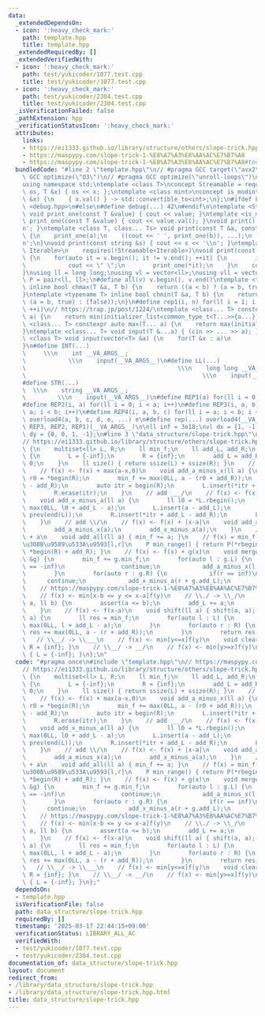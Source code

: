```yaml
---
data:
  _extendedDependsOn:
  - icon: ':heavy_check_mark:'
    path: template.hpp
    title: template.hpp
  _extendedRequiredBy: []
  _extendedVerifiedWith:
  - icon: ':heavy_check_mark:'
    path: test/yukicoder/1077.test.cpp
    title: test/yukicoder/1077.test.cpp
  - icon: ':heavy_check_mark:'
    path: test/yukicoder/2304.test.cpp
    title: test/yukicoder/2304.test.cpp
  _isVerificationFailed: false
  _pathExtension: hpp
  _verificationStatusIcon: ':heavy_check_mark:'
  attributes:
    links:
    - https://ei1333.github.io/library/structure/others/slope-trick.hpp
    - https://maspypy.com/slope-trick-1-%E8%A7%A3%E8%AA%AC%E7%B7%A8
    - https://maspypy.com/slope-trick-1-%E8%A7%A3%E8%AA%AC%E7%B7%A8#toc18:~:text=%E3%81%B0%E3%82%88%E3%81%84%E3%81%A7%E3%81%99%E3%80%82-,%E3%82%B9%E3%83%A9%E3%82%A4%E3%83%89%E6%9C%80%E5%B0%8F%E5%80%A4%E9%96%A2%E6%95%B0,-%EF%BC%9A
  bundledCode: "#line 2 \"template.hpp\"\n// #pragma GCC target(\"avx2\")\n// #pragma\
    \ GCC optimize(\"O3\")\n// #pragma GCC optimize(\"unroll-loops\")\n#include <bits/stdc++.h>\n\
    using namespace std;\ntemplate <class T>\nconcept Streamable = requires(ostream\
    \ os, T &x) { os << x; };\ntemplate <class mint>\nconcept is_modint = requires(mint\
    \ &x) {\n    { x.val() } -> std::convertible_to<int>;\n};\n#ifdef LOCAL\n#include\
    \ <debug.hpp>\n#else\n#define debug(...) 42\n#endif\n\ntemplate <Streamable T>\
    \ void print_one(const T &value) { cout << value; }\ntemplate <is_modint T> void\
    \ print_one(const T &value) { cout << value.val(); }\nvoid print() { cout << '\\\
    n'; }\ntemplate <class T, class... Ts> void print(const T &a, const Ts &...b)\
    \ {\n    print_one(a);\n    ((cout << ' ', print_one(b)), ...);\n    cout << '\\\
    n';\n}\nvoid print(const string &s) { cout << s << '\\n'; }\ntemplate <ranges::range\
    \ Iterable>\n    requires(!Streamable<Iterable>)\nvoid print(const Iterable &v)\
    \ {\n    for(auto it = v.begin(); it != v.end(); ++it) {\n        if(it != v.begin())\n\
    \            cout << \" \";\n        print_one(*it);\n    }\n    cout << '\\n';\n\
    }\nusing ll = long long;\nusing vl = vector<ll>;\nusing vll = vector<vl>;\nusing\
    \ P = pair<ll, ll>;\n#define all(v) v.begin(), v.end()\ntemplate <typename T>\
    \ inline bool chmax(T &a, T b) {\n    return ((a < b) ? (a = b, true) : (false));\n\
    }\ntemplate <typename T> inline bool chmin(T &a, T b) {\n    return ((a > b) ?\
    \ (a = b, true) : (false));\n}\n#define rep1(i, n) for(ll i = 1; i <= ((ll)n);\
    \ ++i)\n// https://trap.jp/post/1224/\ntemplate <class... T> constexpr auto min(T...\
    \ a) {\n    return min(initializer_list<common_type_t<T...>>{a...});\n}\ntemplate\
    \ <class... T> constexpr auto max(T... a) {\n    return max(initializer_list<common_type_t<T...>>{a...});\n\
    }\ntemplate <class... T> void input(T &...a) { (cin >> ... >> a); }\ntemplate\
    \ <class T> void input(vector<T> &a) {\n    for(T &x : a)\n        cin >> x;\n\
    }\n#define INT(...)                                                          \
    \     \\\n    int __VA_ARGS__;                                               \
    \            \\\n    input(__VA_ARGS__)\n#define LL(...)                     \
    \                                           \\\n    long long __VA_ARGS__;   \
    \                                                  \\\n    input(__VA_ARGS__)\n\
    #define STR(...)                                                             \
    \  \\\n    string __VA_ARGS__;                                               \
    \         \\\n    input(__VA_ARGS__)\n#define REP1(a) for(ll i = 0; i < a; i++)\n\
    #define REP2(i, a) for(ll i = 0; i < a; i++)\n#define REP3(i, a, b) for(ll i =\
    \ a; i < b; i++)\n#define REP4(i, a, b, c) for(ll i = a; i < b; i += c)\n#define\
    \ overload4(a, b, c, d, e, ...) e\n#define rep(...) overload4(__VA_ARGS__, REP4,\
    \ REP3, REP2, REP1)(__VA_ARGS__)\n\nll inf = 3e18;\nvl dx = {1, -1, 0, 0};\nvl\
    \ dy = {0, 0, 1, -1};\n#line 3 \"data_structure/slope-trick.hpp\"\n// https://maspypy.com/slope-trick-1-%E8%A7%A3%E8%AA%AC%E7%B7%A8\n\
    // https://ei1333.github.io/library/structure/others/slope-trick.hpp\nstruct SlopeTrick\
    \ {\n    multiset<ll> L, R;\n    ll min_f;\n    ll add_L, add_R;\n    SlopeTrick()\
    \ {\n        L = {-inf};\n        R = {inf};\n        add_L = add_R = min_f =\
    \ 0;\n    }\n    ll size() { return ssize(L) + ssize(R); }\n    // add \\____\n\
    \    // f(x) <- f(x) + max(a-x,0)\n    void add_a_minus_x(ll a) {\n        ll\
    \ r0 = *begin(R);\n        min_f += max(0LL, a - (r0 + add_R));\n        R.insert(a\
    \ - add_R);\n        auto itr = begin(R);\n        L.insert(*itr + add_R - add_L);\n\
    \        R.erase(itr);\n    }\n    // add ___/\n    // f(x) <- f(x) + max(x-a,0)\n\
    \    void add_x_minus_a(ll a) {\n        ll l0 = *L.rbegin();\n        min_f +=\
    \ max(0LL, l0 + add_L - a);\n        L.insert(a - add_L);\n        auto itr =\
    \ prev(end(L));\n        R.insert(*itr + add_L - add_R);\n        L.erase(itr);\n\
    \    }\n    // add \\/\n    // f(x) <- f(x) + |x-a|\n    void add_abs(ll a) {\n\
    \        add_a_minus_x(a);\n        add_x_minus_a(a);\n    }\n    // f(x) <- f(x)\
    \ + a\n    void add_all(ll a) { min_f += a; }\n    // f(x) = min_f \u3092\u3068\
    \u308B\u9589\u533A\u9593[l,r]\n    P min_range() { return P(*rbegin(L) + add_L,\
    \ *begin(R) + add_R); }\n    // f(x) <- f(x) + g(x)\n    void merge(SlopeTrick\
    \ &g) {\n        min_f += g.min_f;\n        for(auto l : g.L) {\n            if(l\
    \ == -inf)\n                continue;\n            add_a_minus_x(l + g.add_R);\n\
    \        }\n        for(auto r : g.R) {\n            if(r == inf)\n          \
    \      continue;\n            add_x_minus_a(r + g.add_L);\n        }\n    }\n\
    \    // https://maspypy.com/slope-trick-1-%E8%A7%A3%E8%AA%AC%E7%B7%A8#toc18:~:text=%E3%81%B0%E3%82%88%E3%81%84%E3%81%A7%E3%81%99%E3%80%82-,%E3%82%B9%E3%83%A9%E3%82%A4%E3%83%89%E6%9C%80%E5%B0%8F%E5%80%A4%E9%96%A2%E6%95%B0,-%EF%BC%9A\n\
    \    // f(x) <- min[x-b <= y <= x-a]f(y)\n    // \\./ -> \\_/\n    void shift(ll\
    \ a, ll b) {\n        assert(a <= b);\n        add_L += a;\n        add_R += b;\n\
    \    }\n    // f(x) <- f(x-a)\n    void shift(ll a) { shift(a, a); }\n    ll get(ll\
    \ a) {\n        ll res = min_f;\n        for(auto l : L) {\n            res +=\
    \ max(0LL, l + add_L - a);\n        }\n        for(auto r : R) {\n           \
    \ res += max(0LL, a - (r + add_R));\n        }\n        return res;\n    }\n \
    \   // \\__/ -> \\___\n    // f(x) <- min[y<=x]f(y)\n    void clear_right() {\
    \ R = {inf}; }\n    // \\__/ -> __/\n    // f(x) <- min[y>=x]f(y)\n    void clear_left()\
    \ { L = {-inf}; }\n};\n"
  code: "#pragma once\n#include \"template.hpp\"\n// https://maspypy.com/slope-trick-1-%E8%A7%A3%E8%AA%AC%E7%B7%A8\n\
    // https://ei1333.github.io/library/structure/others/slope-trick.hpp\nstruct SlopeTrick\
    \ {\n    multiset<ll> L, R;\n    ll min_f;\n    ll add_L, add_R;\n    SlopeTrick()\
    \ {\n        L = {-inf};\n        R = {inf};\n        add_L = add_R = min_f =\
    \ 0;\n    }\n    ll size() { return ssize(L) + ssize(R); }\n    // add \\____\n\
    \    // f(x) <- f(x) + max(a-x,0)\n    void add_a_minus_x(ll a) {\n        ll\
    \ r0 = *begin(R);\n        min_f += max(0LL, a - (r0 + add_R));\n        R.insert(a\
    \ - add_R);\n        auto itr = begin(R);\n        L.insert(*itr + add_R - add_L);\n\
    \        R.erase(itr);\n    }\n    // add ___/\n    // f(x) <- f(x) + max(x-a,0)\n\
    \    void add_x_minus_a(ll a) {\n        ll l0 = *L.rbegin();\n        min_f +=\
    \ max(0LL, l0 + add_L - a);\n        L.insert(a - add_L);\n        auto itr =\
    \ prev(end(L));\n        R.insert(*itr + add_L - add_R);\n        L.erase(itr);\n\
    \    }\n    // add \\/\n    // f(x) <- f(x) + |x-a|\n    void add_abs(ll a) {\n\
    \        add_a_minus_x(a);\n        add_x_minus_a(a);\n    }\n    // f(x) <- f(x)\
    \ + a\n    void add_all(ll a) { min_f += a; }\n    // f(x) = min_f \u3092\u3068\
    \u308B\u9589\u533A\u9593[l,r]\n    P min_range() { return P(*rbegin(L) + add_L,\
    \ *begin(R) + add_R); }\n    // f(x) <- f(x) + g(x)\n    void merge(SlopeTrick\
    \ &g) {\n        min_f += g.min_f;\n        for(auto l : g.L) {\n            if(l\
    \ == -inf)\n                continue;\n            add_a_minus_x(l + g.add_R);\n\
    \        }\n        for(auto r : g.R) {\n            if(r == inf)\n          \
    \      continue;\n            add_x_minus_a(r + g.add_L);\n        }\n    }\n\
    \    // https://maspypy.com/slope-trick-1-%E8%A7%A3%E8%AA%AC%E7%B7%A8#toc18:~:text=%E3%81%B0%E3%82%88%E3%81%84%E3%81%A7%E3%81%99%E3%80%82-,%E3%82%B9%E3%83%A9%E3%82%A4%E3%83%89%E6%9C%80%E5%B0%8F%E5%80%A4%E9%96%A2%E6%95%B0,-%EF%BC%9A\n\
    \    // f(x) <- min[x-b <= y <= x-a]f(y)\n    // \\./ -> \\_/\n    void shift(ll\
    \ a, ll b) {\n        assert(a <= b);\n        add_L += a;\n        add_R += b;\n\
    \    }\n    // f(x) <- f(x-a)\n    void shift(ll a) { shift(a, a); }\n    ll get(ll\
    \ a) {\n        ll res = min_f;\n        for(auto l : L) {\n            res +=\
    \ max(0LL, l + add_L - a);\n        }\n        for(auto r : R) {\n           \
    \ res += max(0LL, a - (r + add_R));\n        }\n        return res;\n    }\n \
    \   // \\__/ -> \\___\n    // f(x) <- min[y<=x]f(y)\n    void clear_right() {\
    \ R = {inf}; }\n    // \\__/ -> __/\n    // f(x) <- min[y>=x]f(y)\n    void clear_left()\
    \ { L = {-inf}; }\n};"
  dependsOn:
  - template.hpp
  isVerificationFile: false
  path: data_structure/slope-trick.hpp
  requiredBy: []
  timestamp: '2025-03-17 22:44:15+09:00'
  verificationStatus: LIBRARY_ALL_AC
  verifiedWith:
  - test/yukicoder/1077.test.cpp
  - test/yukicoder/2304.test.cpp
documentation_of: data_structure/slope-trick.hpp
layout: document
redirect_from:
- /library/data_structure/slope-trick.hpp
- /library/data_structure/slope-trick.hpp.html
title: data_structure/slope-trick.hpp
---
```

